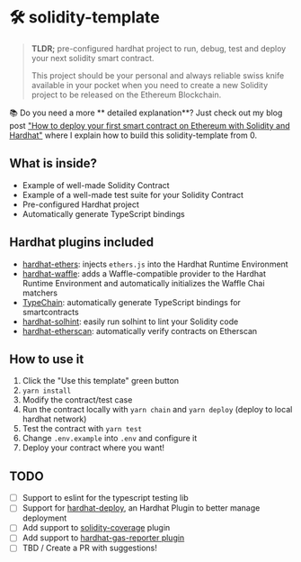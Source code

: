 # 🛠️ solidity-template

> **TLDR;** pre-configured hardhat project to run, debug, test and deploy your next solidity smart contract.
>
> This project should be your personal and always reliable swiss knife available in your pocket when you need to create a new Solidity project to be released on the Ethereum Blockchain.

📚 Do you need a more ** detailed explanation**? Just check out my blog post ["How to deploy your first smart contract on Ethereum with Solidity and Hardhat"](https://stermi.medium.com/how-to-deploy-your-first-smart-contract-on-ethereum-with-solidity-and-hardhat-22f21d31096e) where I explain how to build this solidity-template from 0.

## What is inside?

- Example of well-made Solidity Contract
- Example of a well-made test suite for your Solidity Contract
- Pre-configured Hardhat project
- Automatically generate TypeScript bindings

## Hardhat plugins included

- [hardhat-ethers](https://hardhat.org/plugins/nomiclabs-hardhat-ethers.html): injects `ethers.js` into the Hardhat Runtime Environment
- [hardhat-waffle](https://hardhat.org/plugins/nomiclabs-hardhat-waffle.html): adds a Waffle-compatible provider to the Hardhat Runtime Environment and automatically initializes the Waffle Chai matchers
- [TypeChain](https://hardhat.org/plugins/typechain-hardhat.html): automatically generate TypeScript bindings for smartcontracts
- [hardhat-solhint](https://hardhat.org/plugins/nomiclabs-hardhat-solhint.html): easily run solhint to lint your Solidity code
- [hardhat-etherscan](https://hardhat.org/plugins/nomiclabs-hardhat-etherscan.html): automatically verify contracts on Etherscan

## How to use it

1.  Click the "Use this template" green button
2.  `yarn install`
3.  Modify the contract/test case
4.  Run the contract locally with `yarn chain` and `yarn deploy` (deploy to local hardhat network)
5.  Test the contract with `yarn test`
6.  Change `.env.example` into `.env` and configure it
7.  Deploy your contract where you want!

## TODO

- [ ] Support to eslint for the typescript testing lib
- [ ] Support for [hardhat-deploy](https://hardhat.org/plugins/hardhat-deploy.html), an Hardhat Plugin to better manage deployment
- [ ] Add support to [solidity-coverage](https://hardhat.org/plugins/solidity-coverage.html) plugin
- [ ] Add support to [hardhat-gas-reporter plugin](https://hardhat.org/plugins/hardhat-gas-reporter.html)
- [ ] TBD / Create a PR with suggestions!
